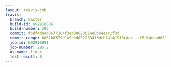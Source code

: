 ```yaml
---
layout: travis-job
travis:
  branch: master
  build-id: 692916886
  build-number: 295
  commit: f6df4dead0677264f3ed88628614e0b6eeac1f3d
  commit-range: b861b8379d1a9eed052263410dcb7a14f9f8cdde...f6df4dead0677264f3ed88628614e0b6eeac1f3d
  job-id: 692916891
  job-number: 295.2
  os-name: linux
  test-result: 0
---
```


